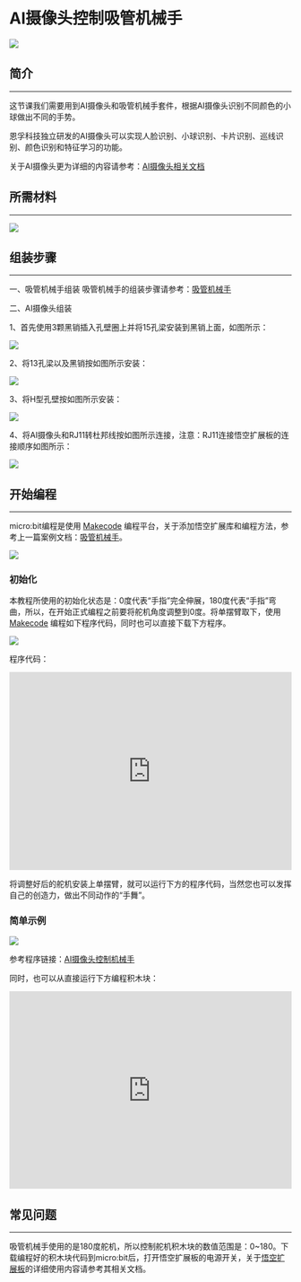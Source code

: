 # AI摄像头控制吸管机械手



![](./images/straw-manipulator-26.gif)



## 简介
---
这节课我们需要用到AI摄像头和吸管机械手套件，根据AI摄像头识别不同颜色的小球做出不同的手势。

恩孚科技独立研发的AI摄像头可以实现人脸识别、小球识别、卡片识别、巡线识别、颜色识别和特征学习的功能。

关于AI摄像头更为详细的内容请参考：[AI摄像头相关文档](https://www.elecfreaks.com/learn-cn/microbitplanetX/ai/index.html)

## 所需材料
---
![](./images/straw-manipulator-08-1.png)

## 组装步骤
---

一、吸管机械手组装
吸管机械手的组装步骤请参考：[吸管机械手](./How-to-use-the-microbit-to-control-the-straw-manipulator.md)

二、AI摄像头组装

1、首先使用3颗黑销插入孔壁圈上并将15孔梁安装到黑销上面，如图所示：

![](./images/straw-manipulator-27.png)

2、将13孔梁以及黑销按如图所示安装：

![](./images/straw-manipulator-28.png)

3、将H型孔壁按如图所示安装：

![](./images/straw-manipulator-29.png)

4、将AI摄像头和RJ11转杜邦线按如图所示连接，注意：RJ11连接悟空扩展板的连接顺序如图所示：

![](./images/straw-manipulator-30.png)

## 开始编程
---
micro:bit编程是使用 [Makecode](https://makecode.microbit.org) 编程平台，关于添加悟空扩展库和编程方法，参考上一篇案例文档：[吸管机械手](https://www.elecfreaks.com/learn-cn/microbitKit/straw-manipulator/How-to-use-the-microbit-to-control-the-straw-manipulator.html)。

![](./images/straw-manipulator-18.png)

### 初始化

本教程所使用的初始化状态是：0度代表“手指”完全伸展，180度代表“手指”弯曲，所以，在开始正式编程之前要将舵机角度调整到0度。将单摆臂取下，使用 [Makecode](https://makecode.microbit.org) 编程如下程序代码，同时也可以直接下载下方程序。

![](./images/straw-manipulator-17.png)

程序代码：

<div style="position:relative;height:0;padding-bottom:70%;overflow:hidden;"><iframe style="position:absolute;top:0;left:0;width:100%;height:100%;" src="https://makecode.microbit.org/#pub:_azoXDPMYE35F" frameborder="0" sandbox="allow-popups allow-forms allow-scripts allow-same-origin"></iframe></div> 



将调整好后的舵机安装上单摆臂，就可以运行下方的程序代码，当然您也可以发挥自己的创造力，做出不同动作的“手舞”。



### 简单示例



![](./images/straw-manipulator-2-5.png)



参考程序链接：[AI摄像头控制机械手](https://makecode.microbit.org/_4qKFUwW2k6jV)

同时，也可以从直接运行下方编程积木块：

<div style="position:relative;height:0;padding-bottom:70%;overflow:hidden;"><iframe style="position:absolute;top:0;left:0;width:100%;height:100%;" src="https://makecode.microbit.org/#pub:_4qKFUwW2k6jV" frameborder="0" sandbox="allow-popups allow-forms allow-scripts allow-same-origin"></iframe></div> 



## 常见问题
---


吸管机械手使用的是180度舵机，所以控制舵机积木块的数值范围是：0~180。下载编程好的积木块代码到micro:bit后，打开悟空扩展板的电源开关，关于[悟空扩展板](https://www.elecfreaks.com/learn-en/microbitExtensionModule/wukong.html)的详细使用内容请参考其相关文档。
